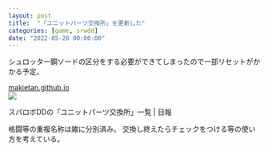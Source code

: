```yaml
---
layout: post
title:  "「ユニットパーツ交換所」を更新した"
categories: [game, srwdd]
date: "2022-05-28 00:00:00"
---
```


シュロッター鋼ソードの区分をする必要ができてしまったので一部リセットがかかる予定。


<div class="card">
  <a href="https://makietan.github.io/game/srwdd/2021/10/03/report2.html"></a>
  <div class="card__header">
    <a href="https://makietan.github.io/game/srwdd/2021/10/03/report2.html">makietan.github.io</a>
  </div>
  <div class="card__image">
    <img src="https://makietan.github.io/assets/thumbnail/logo.png">
  </div>
  <div class="card__title">
    <p>スパロボDDの「ユニットパーツ交換所」一覧 | 日報</p>
  </div>
  <div class="card__description">
    <p>格闘等の重複名称は雑に分別済み。 交換し終えたらチェックをつける等の使い方を考えている。</p>
  </div>
</div>

